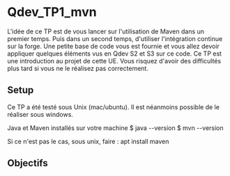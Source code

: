 # Qdev_TP1_mvn

L'idée de ce TP est de vous lancer sur l'utilisation de Maven dans un premier temps. Puis dans un second temps, d'utiliser l'intégration continue sur la forge. 
Une petite base de code vous est fournie et vous allez devoir appliquer quelques éléments vus en Qdev S2 et S3 sur ce code. 
Ce TP est une introduction au projet de cette UE. Vous risquez d'avoir des difficultés plus tard si vous ne le réalisez pas correctement.

## Setup 

Ce TP a été testé sous Unix (mac/ubuntu). Il est néanmoins possible de le réaliser sous windows. 

Java et Maven installés sur votre machine
      $ java --version
      $ mvn --version

Si ce n'est pas le cas, sous unix, faire :
    apt install maven

## Objectifs 